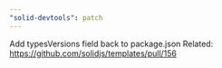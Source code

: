 ```yaml
---
"solid-devtools": patch
---
```


Add typesVersions field back to package.json
Related: https://github.com/solidjs/templates/pull/156